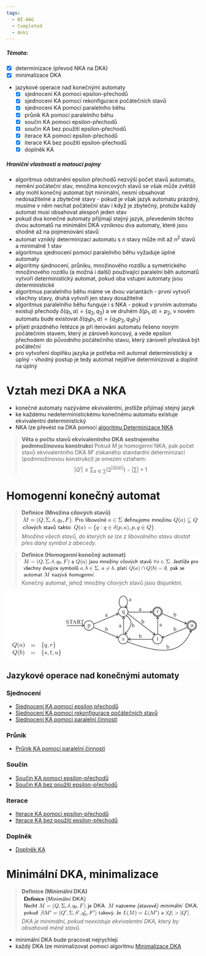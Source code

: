 ```yaml
---
tags:
  - BI-AAG
  - Completed
  - Anki
---
```


##### Témata:
- [x] determinizace (převod NKA na DKA)
- [x] minimalizace DKA
- jazykové operace nad konečnými automaty
	- [x] sjednocení KA pomocí epsilon-přechodů
	- [x] sjednocení KA pomocí rekonfigurace počátečních stavů
	- [x] sjednocení KA pomocí paralelního běhu
	- [x] průnik KA pomocí paralelního běhu
	- [x] součin KA pomocí epsilon-přechodů
	- [x] součin KA bez použití epsilon-přechodů
	- [x] iterace KA pomocí epsilon-přechodů
	- [x] iterace KA bez použití epsilon-přechodů
	- [x] doplněk KA

##### Hraniční vlastnosti a matoucí pojmy
- algoritmus odstranění epsilon přechodů nezvýší počet stavů automatu, nemění počáteční stav, množina koncových stavů se však může zvětšit
- aby mohl konečný automat být minimální, nesmí obsahovat nedosažitelné a zbytečné stavy - pokud je však jazyk automatu prázdný, musíme v něm nechat počáteční stav i když je zbytečný, protože každý automat musí obsahovat alespoň jeden stav
- pokud dva konečné automaty přijímají stejný jazyk, převedením těchto dvou automatů na minimální DKA vzniknou dva automaty, které jsou shodné až na pojmenování stavů
- automat vzniklý determinizací automatu s *n* stavy může mít až $n^2$ stavů a minimálně $1$ stav
- algoritmus sjednocení pomocí paralelního běhu vyžaduje úplné automaty
- algoritmy sjednocení, průniku, množinového rozdílu a symetrického množinového rozdílu (a možná i další) používající paralelní běh automatů vytvoří deterministický automat, pokud oba vstupní automaty jsou deterministické
- algoritmus paralelního běhu máme ve dvou variantách - první vytvoří všechny stavy, druhá vytvoří jen stavy dosažitelné
- algoritmus paralelního běhu funguje i s NKA - pokud v prvním automatu existují přechody $\delta (q_1,a) = \{q_2,q_3\}$ a ve druhém $\delta (p_1,a) = p_2$, v novém automatu bude existovat $\delta (q_1 p_1,a) = \{q_2 p_2,q_3 p_3\}$
- přijetí prázdného řetězce je při iterování automatu řešeno novým počátečním stavem, který je zároveň koncový, a vede epsilon přechodem do původního počátečního stavu, který zároveň přestává být počáteční
- pro vytvoření doplňku jazyka je potřeba mít automat deterministický a úplný - vhodný postup je tedy automat nejdříve determinizovat a doplnit na úplný


# Vztah mezi DKA a NKA
- konečné automaty nazýváme ekvivalentní, jestliže přijímají stejný jazyk
- ke každému nedeterministickému konečnému automatu existuje ekvivalentní deterministický
- NKA lze převést na DKA pomocí [algoritmu Determinizace NKA](BI-AAG/Algoritmy/Operace%20nad%20konečnými%20automaty/Determinizace%20NKA.md)

> **Věta o počtu stavů ekvivalentního DKA sestrojeného podmnožinovou konstrukcí**
> Pokud $M$ je homogenní NKA, pak počet stavů ekvivalentního DKA $M'$ získaného standardní determinizací (podmnožinovou konstrukcí) je omezen vztahem:
> $$\lvert Q' \rvert \leq \sum_{a \in \sum}(2^{\lvert Q(a) \rvert}) - \lvert \sum \rvert + 1$$

# Homogenní konečný automat
> **Definice (Množina cílových stavů)**
> ![](Attachments/Pasted%20image%2020231206230406.png)
> *Množina všech stavů, do kterých se lze z libovolného stavu dostat přes daný symbol z abecedy.*

> **Definice (Homogenní konečný automat)**
> ![](Attachments/Pasted%20image%2020231206230526.png)
> Konečný automat, jehož množiny cílových stavů jsou disjunktní.

![](Attachments/Pasted%20image%2020231206230613.png)

## Jazykové operace nad konečnými automaty
### Sjednocení
- [Sjednocení KA pomocí epsilon přechodů](BI-AAG/Algoritmy/Jazykové%20operace%20nad%20KA/Sjednocení%20KA%20pomocí%20epsilon%20přechodů.md)
- [Sjednocení KA pomocí rekonfigurace počátečních stavů](BI-AAG/Algoritmy/Jazykové%20operace%20nad%20KA/Sjednocení%20KA%20pomocí%20rekonfigurace%20počátečních%20stavů.md)
- [Sjednocení KA pomocí paralelní činnosti](BI-AAG/Algoritmy/Jazykové%20operace%20nad%20KA/Sjednocení%20KA%20pomocí%20paralelní%20činnosti.md)

### Průnik
- [Průnik KA pomocí paralelní činnosti](BI-AAG/Algoritmy/Jazykové%20operace%20nad%20KA/Průnik%20KA%20pomocí%20paralelní%20činnosti.md)

### Součin
- [Součin KA pomocí epsilon-přechodů](BI-AAG/Algoritmy/Jazykové%20operace%20nad%20KA/Součin%20KA%20pomocí%20epsilon-přechodů.md)
- [Součin KA bez použití epsilon-přechodů](BI-AAG/Algoritmy/Jazykové%20operace%20nad%20KA/Součin%20KA%20bez%20použití%20epsilon-přechodů.md)

### Iterace
- [Iterace KA pomocí epsilon-přechodů](BI-AAG/Algoritmy/Jazykové%20operace%20nad%20KA/Iterace%20KA%20pomocí%20epsilon-přechodů.md)
- [Iterace KA bez použití epsilon-přechodů](BI-AAG/Algoritmy/Jazykové%20operace%20nad%20KA/Iterace%20KA%20bez%20použití%20epsilon-přechodů.md)

### Doplněk
- [Doplněk KA](BI-AAG/Algoritmy/Jazykové%20operace%20nad%20KA/Doplněk%20KA.md)

# Minimální DKA, minimalizace
> **Definice (Minimální DKA)**
> ![](Attachments/Pasted%20image%2020231206235307.png)
> *DKA je minimální, pokud neexistuje ekvivalentní DKA, který by obsahoval méně stavů.*

- minimální DKA bude pracovat nejrychleji
- každý DKA lze minimalizovat pomocí algoritmu [Minimalizace DKA](BI-AAG/Algoritmy/Operace%20nad%20konečnými%20automaty/Minimalizace%20DKA.md)